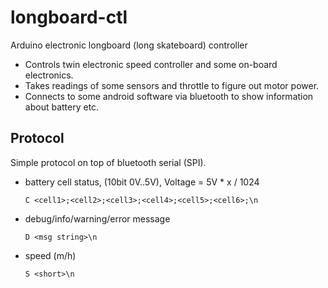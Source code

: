 # longboard-ctl
Arduino electronic longboard (long skateboard) controller

* Controls twin electronic speed controller and some on-board electronics.
* Takes readings of some sensors and throttle to figure out motor power.
* Connects to some android software via bluetooth to show information
  about battery etc.

## Protocol
Simple protocol on top of bluetooth serial (SPI).

* battery cell status, (10bit 0V..5V), Voltage = 5V * x / 1024
  
  `C <cell1>;<cell2>;<cell3>;<cell4>;<cell5>;<cell6>;\n`
* debug/info/warning/error message
  
  `D <msg string>\n `
* speed (m/h)
  
  `S <short>\n `

